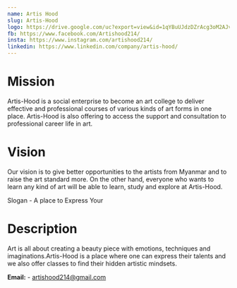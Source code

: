 ```yaml
---
name: Artis Hood
slug: Artis-Hood
logo: https://drive.google.com/uc?export=view&id=1qYBuUJdzDZrAcg3oM2AJvpT0y6Jd7IHu
fb: https://www.facebook.com/Artishood214/
insta: https://www.instagram.com/artishood214/
linkedin: https://www.linkedin.com/company/artis-hood/
---
```


# Mission

Artis-Hood is a social enterprise to become an art college to deliver effective and professional courses of various kinds of art forms in one place. Artis-Hood is also offering to access the support and consultation to professional career life in art.

# Vision

Our vision is to give better opportunities to the artists from Myanmar and to raise the art standard more. On the other hand, everyone who wants to learn any kind of art will be able to learn, study and explore at Artis-Hood.

Slogan - A place to Express Your

# Description

Art is all about creating a beauty piece with emotions, techniques and imaginations.Artis-Hood is a place where one can express their talents and we also offer classes to find their hidden artistic mindsets.

**Email:** - artishood214@gmail.com

